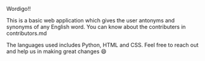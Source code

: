 Wordigo!!

This is a basic web application which gives the user antonyms and synonyms of any English word. You can know about the contributers in contributors.md 

The languages used includes Python, HTML and CSS. Feel free to reach out and help us in making great changes :smile:
